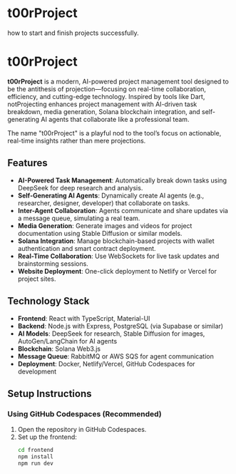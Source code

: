 # t00rProject
how to start and finish projects successfully. 

# t00rProject

**t00rProject** is a modern, AI-powered project management tool designed to be the antithesis of projection—focusing on real-time collaboration, efficiency, and cutting-edge technology. Inspired by tools like Dart, notProjecting enhances project management with AI-driven task breakdown, media generation, Solana blockchain integration, and self-generating AI agents that collaborate like a professional team.

The name "t00rProject" is a playful nod to the tool’s focus on actionable, real-time insights rather than mere projections.

## Features

- **AI-Powered Task Management**: Automatically break down tasks using DeepSeek for deep research and analysis.
- **Self-Generating AI Agents**: Dynamically create AI agents (e.g., researcher, designer, developer) that collaborate on tasks.
- **Inter-Agent Collaboration**: Agents communicate and share updates via a message queue, simulating a real team.
- **Media Generation**: Generate images and videos for project documentation using Stable Diffusion or similar models.
- **Solana Integration**: Manage blockchain-based projects with wallet authentication and smart contract deployment.
- **Real-Time Collaboration**: Use WebSockets for live task updates and brainstorming sessions.
- **Website Deployment**: One-click deployment to Netlify or Vercel for project sites.

## Technology Stack

- **Frontend**: React with TypeScript, Material-UI
- **Backend**: Node.js with Express, PostgreSQL (via Supabase or similar)
- **AI Models**: DeepSeek for research, Stable Diffusion for images, AutoGen/LangChain for AI agents
- **Blockchain**: Solana Web3.js
- **Message Queue**: RabbitMQ or AWS SQS for agent communication
- **Deployment**: Docker, Netlify/Vercel, GitHub Codespaces for development

## Setup Instructions

### Using GitHub Codespaces (Recommended)
1. Open the repository in GitHub Codespaces.
2. Set up the frontend:
   ```bash
   cd frontend
   npm install
   npm run dev
